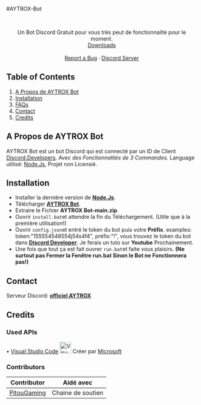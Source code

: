 #AYTROX-Bot

<!-- PROJECT LOGO -->
<br />
<p align="center">
  <p align="center">
    Un Bot Discord Gratuit pour vous très peut de fonctionnalité pour le moment.
	<br />
	<a href="https://github.com/AYTROXGLITCHEUR/AYTROX-Bot/archive/main.zip">Downloads</a>
    <br />
    <br />
    <a href="https://dsc.gg/aytrox">Report a Bug</a>
    ·
    <a href="https://dsc.gg/aytrox">Discord Server</a>
  </p>
</p>



<!-- TABLE OF CONTENTS -->
## Table of Contents

<ol>
    <li><a href="#a-propos-de-aytrox-bot">A Propos de AYTROX Bot</a></li>
    <li><a href="#installation">Installation</a></li>
	<li><a href="#faqs">FAQs</a></li>
    <li><a href="#contact">Contact</a></li>
    <li><a href="#credits">Credits</a></li>
</ol>



<!-- A Propos de AYTROX Bot -->
## A Propos de AYTROX Bot

AYTROX Bot est un bot Discord qui est connecté par un ID de Client [Discord.Developers](https://discord.com/developers/applications). _Avec des Fonctionnalités de 3 Commandes._ Language utilisé: [Node.Js](https://nodejs.org/en/download/current/), Projet non Licensié.



<!-- INSTALL -->
## Installation

- Installer la dernière version de **[Node.Js](https://nodejs.org/en/download/current/)**.
- Télécharger **[AYTROX Bot](https://github.com/AYTROXGLITCHEUR/AYTROX-Bot/archive/main.zip)**.
- Extraire le Fichier **AYTROX Bot-main.zip**.
- Ouvrir `install.bat`et attendre la fin du Téléchargement. (Utile que à la première utilisation!)
- Ouvrir `config.json`et entré le token du bot puis votre **Préfix**. examples: token:"155554548554j54s4f4", préfix:"!", vous trouvez le token du bot dans **[Discord Developer](https://discord.com/developers/applications)**. Je ferais un tuto sur **Youtube** Prochainement.
- Une fois que tout ça est fait ouvrer `run.bat`et faite vous plaisirs. **(Ne surtout pas Fermer la Fenêtre run.bat Sinon le Bot ne Fonctionnera pas!)**



<!-- CONTACT -->
## Contact


Serveur Discord: **[officiel AYTROX](https://dsc.gg/aytrox)**


<!-- CREDITS -->
## Credits

### Used APIs
• [Visual Studio Code](https://code.visualstudio.com/) <img src="https://upload.wikimedia.org/wikipedia/commons/thumb/9/9a/Visual_Studio_Code_1.35_icon.svg/1200px-Visual_Studio_Code_1.35_icon.svg.png" width="30" title="Visual Studio Code"> Créer par [Microsoft](https://github.com/microsoft) <br>

### Contributors

| Contributor | Aidé avec |
| ----------- | --------- |
| [PitouGaming](https://www.youtube.com/channel/UCH97qiXvxU75rLAj27pRWfA)  |  Chaine de soutien |
